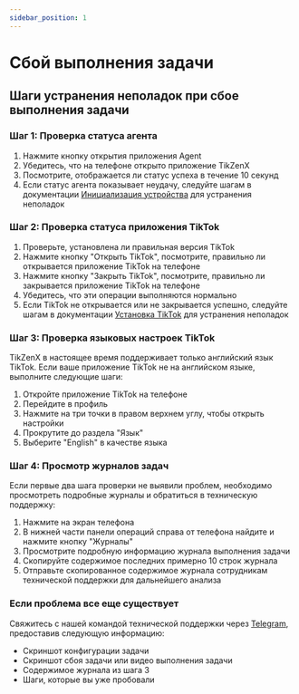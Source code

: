 ```yaml
---
sidebar_position: 1
---
```


# Сбой выполнения задачи

## Шаги устранения неполадок при сбое выполнения задачи

### Шаг 1: Проверка статуса агента

1. Нажмите кнопку открытия приложения Agent
2. Убедитесь, что на телефоне открыто приложение TikZenX
3. Посмотрите, отображается ли статус успеха в течение 10 секунд
4. Если статус агента показывает неудачу, следуйте шагам в документации [Инициализация устройства](../tutorial-basics/2.init-device.md) для устранения неполадок

### Шаг 2: Проверка статуса приложения TikTok

1. Проверьте, установлена ли правильная версия TikTok
2. Нажмите кнопку "Открыть TikTok", посмотрите, правильно ли открывается приложение TikTok на телефоне
3. Нажмите кнопку "Закрыть TikTok", посмотрите, правильно ли закрывается приложение TikTok на телефоне
4. Убедитесь, что эти операции выполняются нормально
5. Если TikTok не открывается или не закрывается успешно, следуйте шагам в документации [Установка TikTok](../tutorial-basics/3.install-tiktok.md) для устранения неполадок

### Шаг 3: Проверка языковых настроек TikTok

TikZenX в настоящее время поддерживает только английский язык TikTok. Если ваше приложение TikTok не на английском языке, выполните следующие шаги:

1. Откройте приложение TikTok на телефоне
2. Перейдите в профиль
3. Нажмите на три точки в правом верхнем углу, чтобы открыть настройки
4. Прокрутите до раздела "Язык"
5. Выберите "English" в качестве языка

### Шаг 4: Просмотр журналов задач

Если первые два шага проверки не выявили проблем, необходимо просмотреть подробные журналы и обратиться в техническую поддержку:

1. Нажмите на экран телефона
2. В нижней части панели операций справа от телефона найдите и нажмите кнопку "Журналы"
3. Просмотрите подробную информацию журнала выполнения задачи
4. Скопируйте содержимое последних примерно 10 строк журнала
5. Отправьте скопированное содержимое журнала сотрудникам технической поддержки для дальнейшего анализа

### Если проблема все еще существует

Свяжитесь с нашей командой технической поддержки через [Telegram](https://t.me/fayelsyahmi), предоставив следующую информацию:

- Скриншот конфигурации задачи
- Скриншот сбоя задачи или видео выполнения задачи
- Содержимое журнала из шага 3
- Шаги, которые вы уже пробовали

